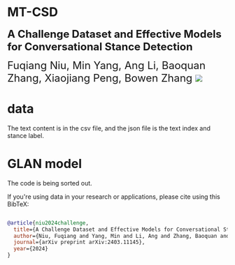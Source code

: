 # MT-CSD

<font size='5'>**A Challenge Dataset and Effective Models for Conversational Stance Detection**

Fuqiang Niu, Min Yang, Ang Li, Baoquan Zhang, Xiaojiang Peng, Bowen Zhang
</font> <a href='https://arxiv.org/abs/2403.11145'><img src='https://img.shields.io/badge/Paper-Arxiv-red'></a>

# data
The text content is in the csv file, and the json file is the text index and stance label.

# GLAN model
The code is being sorted out.

If you're using data in your research or applications, please cite using this BibTeX:
```bibtex

@article{niu2024challenge,
  title={A Challenge Dataset and Effective Models for Conversational Stance Detection},
  author={Niu, Fuqiang and Yang, Min and Li, Ang and Zhang, Baoquan and Peng, Xiaojiang and Zhang, Bowen},
  journal={arXiv preprint arXiv:2403.11145},
  year={2024}
}

